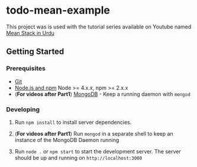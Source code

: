# todo-mean-example

This project was is used with the tutorial series available on Youtube named  [Mean Stack in Urdu](https://www.youtube.com/playlist?list=PL2sQdFoGnLIhPZnOyMP3aZL_QisKbulVv)

## Getting Started

### Prerequisites

- [Git](https://git-scm.com/)
- [Node.js and npm](nodejs.org) Node >= 4.x.x, npm >= 2.x.x
- (**For videos after Part1**) [MongoDB](https://www.mongodb.org/) - Keep a running daemon with `mongod`

### Developing

1. Run `npm install` to install server dependencies.

2. (**For videos after Part1**) Run `mongod` in a separate shell to keep an instance of the MongoDB Daemon running

3. Run `node .` or `npm start` to start the development server. The server should be up and running on `http://localhost:3000`
